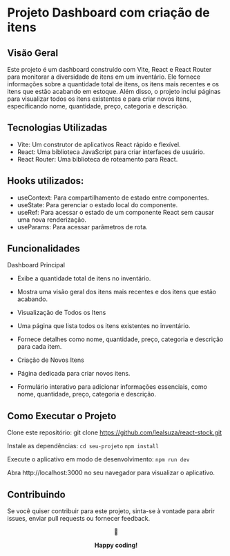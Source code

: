 # Projeto Dashboard com criação de itens

## Visão Geral

Este projeto é um dashboard construído com Vite, React e React Router para monitorar a diversidade de itens em um inventário. Ele fornece informações sobre a quantidade total de itens, os itens mais recentes e os itens que estão acabando em estoque. Além disso, o projeto inclui páginas para visualizar todos os itens existentes e para criar novos itens, especificando nome, quantidade, preço, categoria e descrição.

## Tecnologias Utilizadas

- Vite: Um construtor de aplicativos React rápido e flexível.
- React: Uma biblioteca JavaScript para criar interfaces de usuário.
- React Router: Uma biblioteca de roteamento para React.

## Hooks utilizados:
- useContext: Para compartilhamento de estado entre componentes.
- useState: Para gerenciar o estado local do componente.
- useRef: Para acessar o estado de um componente React sem causar uma nova renderização.
- useParams: Para acessar parâmetros de rota.

## Funcionalidades

Dashboard Principal

- Exibe a quantidade total de itens no inventário.
- Mostra uma visão geral dos itens mais recentes e dos itens que estão acabando.
- Visualização de Todos os Itens

- Uma página que lista todos os itens existentes no inventário.
- Fornece detalhes como nome, quantidade, preço, categoria e descrição para cada item.
- Criação de Novos Itens

- Página dedicada para criar novos itens.
- Formulário interativo para adicionar informações essenciais, como nome, quantidade, preço, categoria e descrição.

## Como Executar o Projeto

Clone este repositório:
git clone https://github.com/lealsuza/react-stock.git

Instale as dependências:
``` cd seu-projeto ```
``` npm install ```

Execute o aplicativo em modo de desenvolvimento:
``` npm run dev ```

Abra http://localhost:3000 no seu navegador para visualizar o aplicativo.

## Contribuindo

Se você quiser contribuir para este projeto, sinta-se à vontade para abrir issues, enviar pull requests ou fornecer feedback.

<div align="center">
  <p>🤟</p>
  <p><b>Happy coding!</b></p>
</div>
